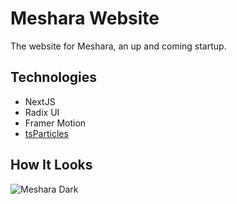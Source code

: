 # Meshara Website

The website for Meshara, an up and coming startup.

## Technologies

- NextJS
- Radix UI
- Framer Motion
- [tsParticles](https://github.com/tsparticles/tsparticles)

## How It Looks

![Meshara Dark](proj/meshara-dark.gif)
